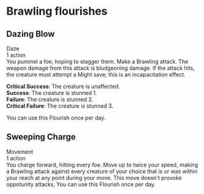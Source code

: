 # Brawling flourishes

## Dazing Blow
Daze\
1 action\
You pummel a foe, hoping to stagger them. Make a Brawling attack. The weapon damage from this attack is bludgeoning damage. If the attack hits, the creature must attempt a Might save; this is an incapacitation effect.

**Critical Success**: The creature is unaffected.\
**Success**: The creature is stunned 1.\
**Failure**: The creature is stunned 2.\
**Critical Failure**: The creature is stunned 3.

You can use this Flourish once per day.

## Sweeping Charge
Movement\
1 action\
You charge forward, hitting every foe. Move up to twice your speed, making a Brawling attack against every creature of your choice that is or was within your reach at any point during your move. This move doesn't provoke oppotunity attacks, You can use this Flourish once per day. 